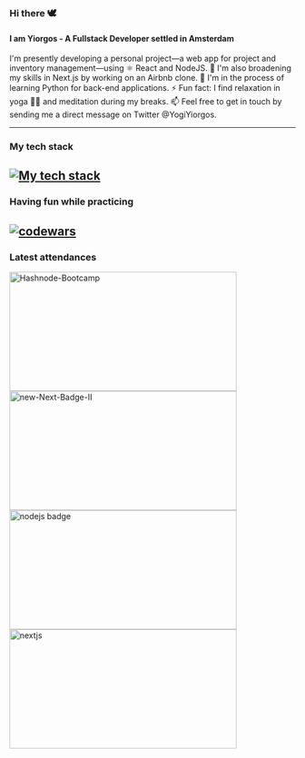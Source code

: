 ### Hi there 🕊️

#### I am Yiorgos - A Fullstack Developer settled in Amsterdam

 I'm presently developing a personal project—a web app for project and inventory management—using ⚛️ React and NodeJS.
🌿 I'm also broadening my skills in Next.js by working on an Airbnb clone.
📖 I'm in the process of learning Python for back-end applications.
⚡ Fun fact: I find relaxation in yoga 🧘‍♂️ and meditation during my breaks.
📫 Feel free to get in touch by sending me a direct message on Twitter @YogiYiorgos.

---
### My tech stack
[![My tech stack](https://skills.thijs.gg/icons?i=js,react,python,mongodb,nodejs,next,tailwind,typescript,git,neovim)](https://skills.thijs.gg)
---
### Having fun while practicing
<a href="#"><img src="https://www.codewars.com/users/yogiyiorgos/badges/large" alt="codewars" border="0"></a>
---
### Latest attendances
<a href="#"><img src="https://i.ibb.co/g9CVgxH/Yogi-Yiorgos-s-ticket-to-Hashnode-Bootcamp.png" alt="Hashnode-Bootcamp" border="0" style="width:400px; height:210px"></a>
<a href="#"><img src="https://i.ibb.co/bzQQ8MB/new-Next-Badge-II.png" alt="new-Next-Badge-II" border="0" style="width:400px; height:210px"></a>
<a href="#"><img src="https://i.ibb.co/LC3L6Nf/nodejs-Badge.png" alt="nodejs badge" border="0" style="width:400px; height:210px;"></a>
<a href="#"><img src="https://i.ibb.co/4421fZt/nextjs.png" alt="nextjs" border="0" style="width:400px; height:210px;"></a>



